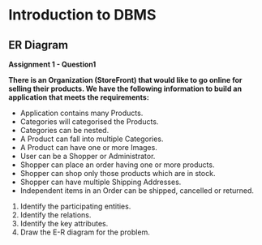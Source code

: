 # Introduction to DBMS

## ER Diagram
**Assignment 1 - Question1**

**There is an Organization (StoreFront) that would like to go online for selling their products. We have the following information to build an application that meets the requirements:**
* Application contains many Products.
* Categories will categorised the Products.
* Categories can be nested.
* A Product can fall into multiple Categories.
* A Product can have one or more Images.
* User can be a Shopper or Administrator.
* Shopper can place an order having one or more products.
* Shopper can shop only those products which are in stock.
* Shopper can have multiple Shipping Addresses.
* Independent items in an Order can be shipped, cancelled or returned.

1. Identify the participating entities.
2. Identify the relations. 
3. Identify the key attributes. 
4. Draw the E-R diagram for the problem.

